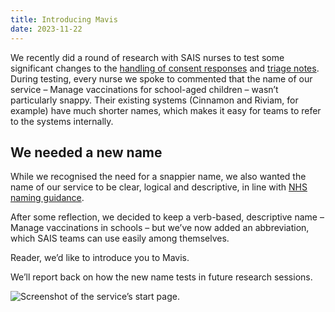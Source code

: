 ```yaml
---
title: Introducing Mavis
date: 2023-11-22
---
```


We recently did a round of research with SAIS nurses to test some significant changes to the [handling of consent responses](https://childhood-vaccinations.designhistory.app/multiple-consent-responses) and [triage notes](https://childhood-vaccinations.designhistory.app/multiple-triage-notes). During testing, every nurse we spoke to commented that the name of our service – Manage vaccinations for school-aged children – wasn’t particularly snappy. Their existing systems (Cinnamon and Riviam, for example) have much shorter names, which makes it easy for teams to refer to the systems internally.

## We needed a new name

While we recognised the need for a snappier name, we also wanted the name of our service to be clear, logical and descriptive, in line with [NHS naming guidance](https://www.england.nhs.uk/nhsidentity/identity-guidelines/naming-principles/).

After some reflection, we decided to keep a verb-based, descriptive name – Manage vaccinations in schools – but we’ve now added an abbreviation, which SAIS teams can use easily among themselves.

Reader, we’d like to introduce you to Mavis.

We’ll report back on how the new name tests in future research sessions.

![Screenshot of the service’s start page.](start-page.png "The MAVIS start page")
